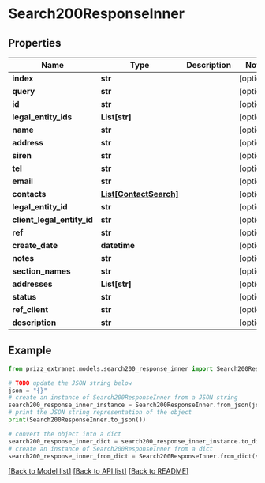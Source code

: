 # Search200ResponseInner


## Properties

Name | Type | Description | Notes
------------ | ------------- | ------------- | -------------
**index** | **str** |  | [optional] 
**query** | **str** |  | [optional] 
**id** | **str** |  | [optional] 
**legal_entity_ids** | **List[str]** |  | [optional] 
**name** | **str** |  | [optional] 
**address** | **str** |  | [optional] 
**siren** | **str** |  | [optional] 
**tel** | **str** |  | [optional] 
**email** | **str** |  | [optional] 
**contacts** | [**List[ContactSearch]**](ContactSearch.md) |  | [optional] 
**legal_entity_id** | **str** |  | [optional] 
**client_legal_entity_id** | **str** |  | [optional] 
**ref** | **str** |  | [optional] 
**create_date** | **datetime** |  | [optional] 
**notes** | **str** |  | [optional] 
**section_names** | **str** |  | [optional] 
**addresses** | **List[str]** |  | [optional] 
**status** | **str** |  | [optional] 
**ref_client** | **str** |  | [optional] 
**description** | **str** |  | [optional] 

## Example

```python
from prizz_extranet.models.search200_response_inner import Search200ResponseInner

# TODO update the JSON string below
json = "{}"
# create an instance of Search200ResponseInner from a JSON string
search200_response_inner_instance = Search200ResponseInner.from_json(json)
# print the JSON string representation of the object
print(Search200ResponseInner.to_json())

# convert the object into a dict
search200_response_inner_dict = search200_response_inner_instance.to_dict()
# create an instance of Search200ResponseInner from a dict
search200_response_inner_from_dict = Search200ResponseInner.from_dict(search200_response_inner_dict)
```
[[Back to Model list]](../README.md#documentation-for-models) [[Back to API list]](../README.md#documentation-for-api-endpoints) [[Back to README]](../README.md)


